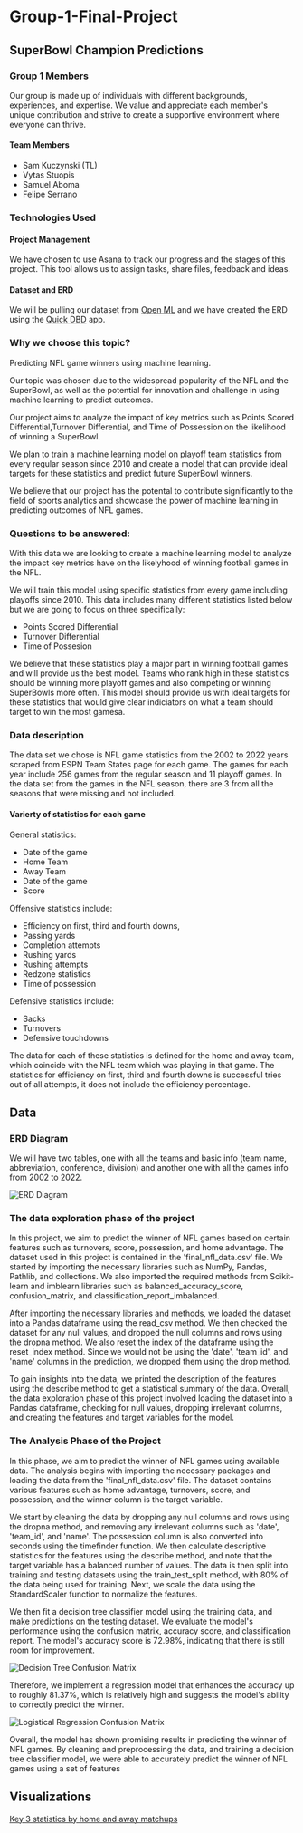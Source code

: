 # Group-1-Final-Project
## SuperBowl Champion Predictions

### Group 1 Members

Our group is made up of individuals with different backgrounds, experiences, and expertise. We value and appreciate each member's unique contribution and strive to create a supportive environment where everyone can thrive.

#### Team Members
- Sam Kuczynski (TL)
- Vytas Stuopis
- Samuel Aboma
- Felipe Serrano

### Technologies Used
#### Project Management

We have chosen to use Asana to track our progress and the stages of this project. This tool allows us to assign tasks, share files, feedback and ideas.

#### Dataset and ERD

We will be pulling our dataset from [Open ML](https://www.openml.org/search?type=data&status=active&id=43525&sort=runs) and we have created the ERD using the [Quick DBD](https://app.quickdatabasediagrams.com/#/) app.


### Why we choose this topic?

Predicting NFL game winners using machine learning.

Our topic was chosen due to the widespread popularity of the NFL and the SuperBowl, as well as the potential for innovation and challenge in using machine learning to predict outcomes.

Our project aims to analyze the impact of key metrics such as Points Scored Differential,Turnover Differential, and Time of Possession on the likelihood of winning a SuperBowl.

We plan to train a machine learning model on playoff team statistics from every regular season since 2010 and create a model that can provide ideal targets for these statistics and predict future SuperBowl winners.

We believe that our project has the potental to contribute significantly to the field of sports analytics and showcase the power of machine learning in predicting outcomes of NFL games. 

### Questions to be answered:

With this data we are looking to create a machine learning model to analyze the impact key metrics have on the likelyhood of winning football games in the NFL.

We will train this model using specific statistics from every game including playoffs since 2010. This data includes many different statistics listed below but we are going to focus on three specifically:

* Points Scored Differential
* Turnover Differential
* Time of Possesion

We believe that these statistics play a major part in winning football games and will provide us the best model. Teams who rank high in these statistics should be winning more playoff games and also competing or winning SuperBowls more often. This model should provide us with ideal targets for these statistics that would give clear indiciators on what a team should target to win the most gamesa.

### Data description

The data set we chose is NFL game statistics from the 2002 to 2022 years scraped from ESPN Team States page for each game. The games for each year include 256 games from the regular season and 11 playoff games. In the data set from the games in the NFL season, there are 3 from all the seasons that were missing and not included. 

#### Varierty of statistics for each game 

General statistics:
* Date of the game
* Home Team
* Away Team
* Date of the game
* Score

Offensive statistics include:
* Efficiency on first, third and fourth downs, 
* Passing yards
* Completion attempts
* Rushing yards
* Rushing attempts
* Redzone statistics
* Time of possession

Defensive statistics include:
* Sacks
* Turnovers
* Defensive touchdowns

The data for each of these statistics is defined for the home and away team, which coincide with the NFL team which was playing in that game. The statistics for efficiency on first, third and fourth downs is successful tries out of all attempts, it does not include the efficiency percentage.

## Data
### ERD Diagram

We will have two tables, one with all the teams and basic info (team name, abbreviation, conference, division) and another one with all the games info from 2002 to 2022.

![ERD Diagram](https://github.com/SKuczynski17/Group-1-Final-Project/blob/main/ERD%20Image.png)

### The data exploration phase of the project 

In this project, we aim to predict the winner of NFL games based on certain features such as turnovers, score, possession, and home advantage. The dataset used in this project is contained in the 'final_nfl_data.csv' file. We started by importing the necessary libraries such as NumPy, Pandas, Pathlib, and collections. We also imported the required methods from Scikit-learn and imblearn libraries such as balanced_accuracy_score, confusion_matrix, and classification_report_imbalanced.
            
After importing the necessary libraries and methods, we loaded the dataset into a Pandas dataframe using the read_csv method. We then checked the dataset for any null values, and dropped the null columns and rows using the dropna method. We also reset the index of the dataframe using the reset_index method. Since we would not be using the 'date', 'team_id', and 'name' columns in the prediction, we dropped them using the drop method.

To gain insights into the data, we printed the description of the features using the describe method to get a statistical summary of the data. Overall, the data exploration phase of this project involved loading the dataset into a Pandas dataframe, checking for null values, dropping irrelevant columns, and creating the features and target variables for the model.

### The Analysis Phase of the Project

In this phase, we aim to predict the winner of NFL games using available data. The analysis begins with importing the necessary packages and loading the data from the 'final_nfl_data.csv' file. The dataset contains various features such as home advantage, turnovers, score, and possession, and the winner column is the target variable.

We start by cleaning the data by dropping any null columns and rows using the dropna method, and removing any irrelevant columns such as 'date', 'team_id', and 'name'. The possession column is also converted into seconds using the timefinder function. We then calculate descriptive statistics for the features using the describe method, and note that the target variable has a balanced number of values.
The data is then split into training and testing datasets using the train_test_split method, with 80% of the data being used for training. Next, we scale the data using the StandardScaler function to normalize the features.

We then fit a decision tree classifier model using the training data, and make predictions on the testing dataset. We evaluate the model's performance using the confusion matrix, accuracy score, and classification report. The model's accuracy score is 72.98%, indicating that there is still room for improvement.

![Decision Tree Confusion Matrix](https://github.com/SKuczynski17/Group-1-Final-Project/blob/main/Images/Decision%20Tree%20Confusion%20Matrix.png)

Therefore, we implement a regression model that enhances the accuracy up to roughly 81.37%, which is relatively high and suggests the model's ability to correctly predict the winner. 

![Logistical Regression Confusion Matrix](https://github.com/SKuczynski17/Group-1-Final-Project/blob/main/Images/Logistical%20Regression%20Accuracy%20Score%20and%20Classification%20Matrix.png)

Overall, the model has shown promising results in predicting the winner of NFL games. By cleaning and preprocessing the data, and training a decision tree classifier model, we were able to accurately predict the winner of NFL games using a set of features


## Visualizations

[Key 3 statistics by home and away matchups](https://public.tableau.com/app/profile/vytas.stuopis/viz/NFLTeamStats_16806554198700/AllStatsbyHomeandAwayTeam)

